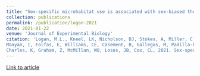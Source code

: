 ```yaml
---
title: "Sex-specific microhabitat use is associated with sex-biased thermal physiology in Anolis lizards"
collection: publications
permalink: /publication/logan-2021
date: 2021-01-22
venue: 'Journal of Experimental Biology'
citation: 'Logan, M.L., Kneel, LK, Nicholson, DJ, Stokes, A, Miller, C, Chung, AK, Curlis, JD, Keegan, KM, Rosso, AA,
Maayan, I, Folfas, E, Williams, CE, Casement, B, Gallegos, M, Padilla-Perez, DJ, Falvey, C, Alexander, S,
Charles, K, Graham, Z, McMillan, WO, Losos, JB, Cox, CL, 2021. Sex-specific microhabitat use is associated with sex-biased thermal physiology in Anolis lizards. Journal of Experimental Biology, 224(2), p.jeb235697.'
---
```

[Link to article](https://journals-biologists-com.elib.tcd.ie/jeb/article/224/2/jeb235697/223456/Sex-specific-microhabitat-use-is-associated-with)

